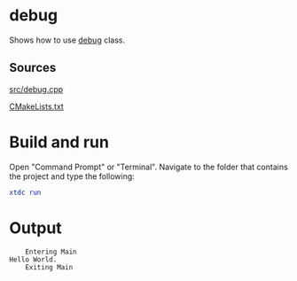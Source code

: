 # debug

Shows how to use [debug](https://gammasoft71.github.io/xtd/reference_guides/latest/classxtd_1_1diagnostics_1_1debug.html) class.

## Sources

[src/debug.cpp](src/debug.cpp)

[CMakeLists.txt](CMakeLists.txt)

# Build and run

Open "Command Prompt" or "Terminal". Navigate to the folder that contains the project and type the following:

```cmake
xtdc run
```

# Output

```
    Entering Main
Hello World.
    Exiting Main
```
